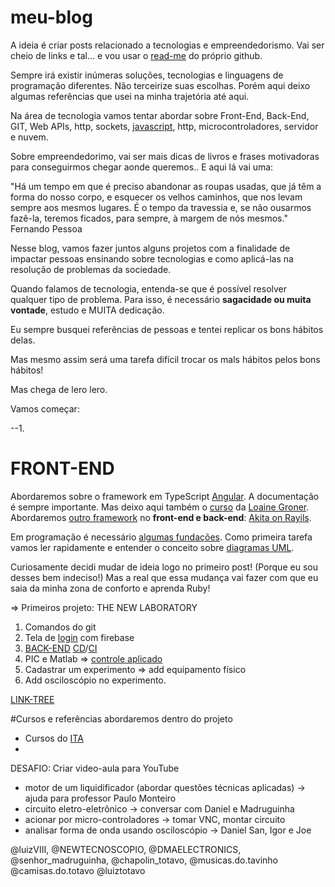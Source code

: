 # meu-blog
A ideia é criar posts relacionado a tecnologias e empreendedorismo. Vai ser cheio de links e tal... e vou usar o [read-me](https://medium.com/@raullesteves/github-como-fazer-um-readme-md-bonit%C3%A3o-c85c8f154f8) do próprio github.

Sempre irá existir inúmeras soluções, tecnologias e linguagens de programação diferentes. Não terceirize suas escolhas. Porém aqui deixo algumas referências que usei na minha trajetória até aqui.

Na área de tecnologia vamos tentar abordar sobre Front-End, Back-End, GIT, Web APIs, http, sockets, [javascript](https://github.com/luizotavioautomacao/curso-javascript-ninja), http, microcontroladores, servidor e nuvem.

Sobre empreendedorimo, vai ser mais dicas de livros e frases motivadoras para conseguirmos chegar aonde queremos.. E aqui lá vai uma:

"Há um tempo em que é preciso abandonar as roupas usadas, que já têm a forma do nosso corpo, e esquecer os velhos caminhos, que nos levam sempre aos mesmos lugares. É o tempo da travessia e, se não ousarmos fazê-la, teremos ficados, para sempre, à margem de nós mesmos."
                                Fernando Pessoa

Nesse blog, vamos fazer juntos alguns projetos com a finalidade de impactar pessoas ensinando sobre tecnologias e como aplicá-las na resolução de problemas da sociedade.

Quando falamos de tecnologia, entenda-se que é possível resolver qualquer tipo de problema. Para isso, é necessário **sagacidade ou muita vontade**, estudo e MUITA dedicação.

Eu sempre busquei referências de pessoas e tentei replicar os bons hábitos delas.

Mas mesmo assim será uma tarefa difícil trocar os mals hábitos pelos bons hábitos!

Mas chega de lero lero.

Vamos começar:

--1.

# FRONT-END
Abordaremos sobre o framework em TypeScript [Angular](https://angular.io/docs). 
A documentação é sempre importante. Mas deixo aqui também o [curso](https://www.youtube.com/watch?v=tPOMG0D57S0&list=PLGxZ4Rq3BOBoSRcKWEdQACbUCNWLczg2G) da [Loaine Groner](https://loiane.com/).
Abordaremos [outro framework](https://rubyonrails.org/) no **front-end e back-end**: [Akita on Rayils](https://www.jmonteiro.com/aprendaaprogramar/chapter00.html).

Em programação é necessário [algumas fundações](https://drive.google.com/drive/folders/1MNzy8h15WqPwpd0i4bcUy4JUU1IVbvH4?usp=sharing).
Como primeira tarefa vamos ler rapidamente e entender o conceito sobre [diagramas UML](https://engsoftmoderna.info/cap4.html).

Curiosamente decidi mudar de ideia logo no primeiro post! (Porque eu sou desses bem indeciso!)
Mas a real que essa mudança vai fazer com que eu saia da minha zona de conforto e aprenda Ruby!

=> Primeiros projeto: THE NEW LABORATORY
1. Comandos do git
2. Tela de [login](https://firebase.google.com/) com firebase 
3. [BACK-END](https://www.heroku.com) [CD](https://platform.sh/marketplace/)/[CI](https://www.netlify.com/) 
4. PIC e Matlab => [controle aplicado](https://engenhariae.com.br/editorial/colunas/ita-libera-10-cursos-gratuitos-online-e-com-certificados?fbclid=IwAR2XAgtTbNW0lCugTTX64WYsDI3WPgkv0pEiW7fh2n5Q5v8O3g1MuBNx28U) 
5. Cadastrar um experimento => add equipamento físico 
6. Add osciloscópio no experimento.


[LINK-TREE](https://linktr.ee/luizoitavo)


#Cursos e referências abordaremos dentro do projeto
 - Cursos do [ITA](https://engenhariae.com.br/editorial/colunas/ita-libera-10-cursos-gratuitos-online-e-com-certificados?fbclid=IwAR2XAgtTbNW0lCugTTX64WYsDI3WPgkv0pEiW7fh2n5Q5v8O3g1MuBNx28U)
  - 

DESAFIO:
Criar video-aula para YouTube 

- motor de um liquidificador (abordar questões técnicas aplicadas) -> ajuda para professor Paulo Monteiro
- circuito eletro-eletrônico -> conversar com Daniel e Madruguinha
- acionar por micro-controladores -> tomar VNC, montar circuito
- analisar forma de onda usando osciloscópio -> Daniel San, Igor e Joe

@luizVIII, @NEWTECNOSCOPIO, @DMAELECTRONICS, @senhor_madruguinha, @chapolin_totavo, 
@musicas.do.tavinho @camisas.do.totavo @luiztotavo 